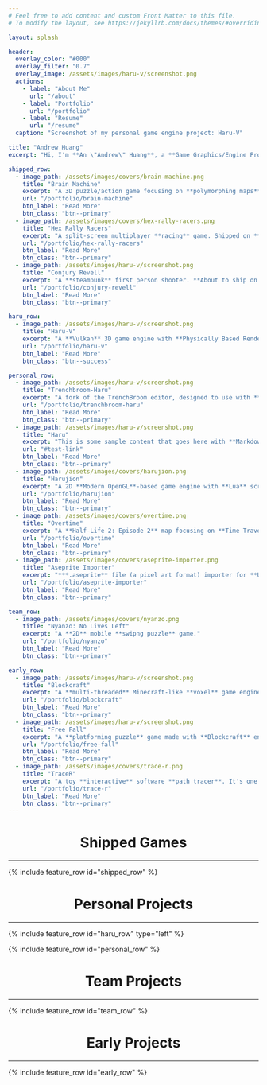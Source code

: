 ```yaml
---
# Feel free to add content and custom Front Matter to this file.
# To modify the layout, see https://jekyllrb.com/docs/themes/#overriding-theme-defaults

layout: splash

header:
  overlay_color: "#000"
  overlay_filter: "0.7"
  overlay_image: /assets/images/haru-v/screenshot.png
  actions:
    - label: "About Me"
      url: "/about"
    - label: "Portfolio"
      url: "/portfolio"
    - label: "Resume"
      url: "/resume"
  caption: "Screenshot of my personal game engine project: Haru-V"

title: "Andrew Huang"
excerpt: "Hi, I'm **An \"Andrew\" Huang**, a **Game Graphics/Engine Programmer**."

shipped_row:
  - image_path: /assets/images/covers/brain-machine.png
    title: "Brain Machine"
    excerpt: "A 3D puzzle/action game focusing on **polymorphing maps**. Shipped on **Steam**, **App Store**, and Chinese **Android** stores."
    url: "/portfolio/brain-machine"
    btn_label: "Read More"
    btn_class: "btn--primary"
  - image_path: /assets/images/covers/hex-rally-racers.png
    title: "Hex Rally Racers"
    excerpt: "A split-screen multiplayer **racing** game. Shipped on **Steam**."
    url: "/portfolio/hex-rally-racers"
    btn_label: "Read More"
    btn_class: "btn--primary"
  - image_path: /assets/images/haru-v/screenshot.png
    title: "Conjury Revell"
    excerpt: "A **steampunk** first person shooter. **About to ship on Steam**."
    url: "/portfolio/conjury-revell"
    btn_label: "Read More"
    btn_class: "btn--primary"

haru_row:
  - image_path: /assets/images/haru-v/screenshot.png
    title: "Haru-V"
    excerpt: "A **Vulkan** 3D game engine with **Physically Based Rendering**, **Forward + Deferred Pipelines** and **Lua Scripting** support. It also integrates **FMOD** and **PhysX**. Somewhat inspired by **Quake/Source/early IW** Engines."
    url: "/portfolio/haru-v"
    btn_label: "Read More"
    btn_class: "btn--success"

personal_row:
  - image_path: /assets/images/haru-v/screenshot.png
    title: "Trenchbroom-Haru"
    excerpt: "A fork of the TrenchBroom editor, designed to use with **Haru-V engine** and serve as its **level editor**."
    url: "/portfolio/trenchbroom-haru"
    btn_label: "Read More"
    btn_class: "btn--primary"
  - image_path: /assets/images/haru-v/screenshot.png
    title: "Haru"
    excerpt: "This is some sample content that goes here with **Markdown** formatting."
    url: "#test-link"
    btn_label: "Read More"
    btn_class: "btn--primary"
  - image_path: /assets/images/covers/harujion.png
    title: "Harujion"
    excerpt: "A 2D **Modern OpenGL**-based game engine with **Lua** scripting support. Heavily inspired by **Love2D**."
    url: "/portfolio/harujion"
    btn_label: "Read More"
    btn_class: "btn--primary"
  - image_path: /assets/images/covers/overtime.png
    title: "Overtime"
    excerpt: "A **Half-Life 2: Episode 2** map focusing on **Time Travel** abilities and gameplay. Heavily inspired by \"Effect and Cause\" from *Titanfall 2*."
    url: "/portfolio/overtime"
    btn_label: "Read More"
    btn_class: "btn--primary"
  - image_path: /assets/images/covers/aseprite-importer.png
    title: "Aseprite Importer"
    excerpt: "***.aseprite** file (a pixel art format) importer for **Unity3D**."
    url: "/portfolio/aseprite-importer"
    btn_label: "Read More"
    btn_class: "btn--primary"

team_row:
  - image_path: /assets/images/covers/nyanzo.png
    title: "Nyanzo: No Lives Left"
    excerpt: "A **2D** mobile **swipng puzzle** game."
    url: "/portfolio/nyanzo"
    btn_label: "Read More"
    btn_class: "btn--primary"

early_row:
  - image_path: /assets/images/haru-v/screenshot.png
    title: "Blockcraft"
    excerpt: "A **multi-threaded** Minecraft-like **voxel** game engine with **infinite world** support. It's one of my early projects."
    url: "/portfolio/blockcraft"
    btn_label: "Read More"
    btn_class: "btn--primary"
  - image_path: /assets/images/haru-v/screenshot.png
    title: "Free Fall"
    excerpt: "A **platforming puzzle** game made with **Blockcraft** engine. It's one of my early projects."
    url: "/portfolio/free-fall"
    btn_label: "Read More"
    btn_class: "btn--primary"
  - image_path: /assets/images/covers/trace-r.png
    title: "TraceR"
    excerpt: "A toy **interactive** software **path tracer**. It's one of my early projects."
    url: "/portfolio/trace-r"
    btn_label: "Read More"
    btn_class: "btn--primary"
---
```


<h1><center>Shipped Games</center></h1>
<hr/>

{% include feature_row id="shipped_row" %}

<h1><center>Personal Projects</center></h1>
<hr/>

{% include feature_row id="haru_row" type="left" %}

{% include feature_row id="personal_row" %}

<h1><center>Team Projects</center></h1>
<hr/>

{% include feature_row id="team_row" %}

<h1><center>Early Projects</center></h1>
<hr/>

{% include feature_row id="early_row" %}

